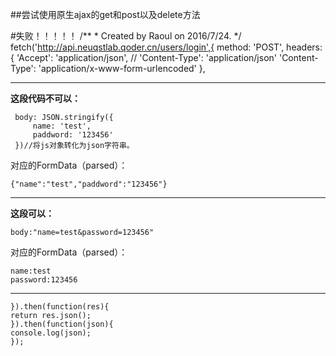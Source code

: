 ##尝试使用原生ajax的get和post以及delete方法

#失败！！！！！
	/**
 	* Created by Raoul on 2016/7/24.
	 */
	fetch('http://api.neuqstlab.qoder.cn/users/login',{
    method: 'POST',
    headers: {
        'Accept': 'application/json',
        // 'Content-Type': 'application/json'
        'Content-Type': 'application/x-www-form-urlencoded'
    },

----

**这段代码不可以：**

     body: JSON.stringify({
         name: 'test',
         paddword: '123456'
     })//将js对象转化为json字符串。



对应的FormData（parsed）：

	{"name":"test","paddword":"123456"}

----

**这段可以：**

    body:"name=test&password=123456"



对应的FormData（parsed）：

	name:test
	password:123456

---
	}).then(function(res){
    return res.json();
	}).then(function(json){
    console.log(json);
	});

